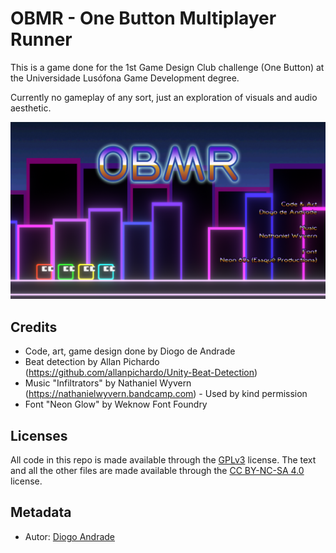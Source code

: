 # OBMR - One Button Multiplayer Runner

This is a game done for the 1st Game Design Club challenge (One Button) at the Universidade Lusófona Game Development degree.

Currently no gameplay of any sort, just an exploration of visuals and audio aesthetic.

![alt text](https://github.com/DiogoDeAndrade/obmr/raw/master/Screenshots/screen01.png "Title Screen")


## Credits

* Code, art, game design done by Diogo de Andrade
* Beat detection by Allan Pichardo (https://github.com/allanpichardo/Unity-Beat-Detection)
* Music "Infiltrators" by Nathaniel Wyvern (https://nathanielwyvern.bandcamp.com) - Used by kind permission
* Font "Neon Glow"  by Weknow Font Foundry

## Licenses

All code in this repo is made available through the [GPLv3] license.
The text and all the other files are made available through the 
[CC BY-NC-SA 4.0] license.

## Metadata

* Autor: [Diogo Andrade][]

[Diogo Andrade]:https://github.com/DiogoDeAndrade
[GPLv3]:https://www.gnu.org/licenses/gpl-3.0.en.html
[CC BY-NC-SA 4.0]:https://creativecommons.org/licenses/by-nc-sa/4.0/
[Bfxr]:https://www.bfxr.net/
